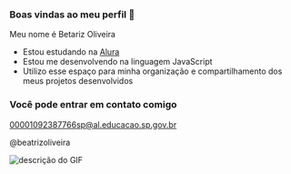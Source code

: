 ### Boas vindas ao meu perfil 🖤

Meu nome é Betariz Oliveira

- Estou estudando na [Alura](https://www.alura.com.br)
- Estou me desenvolvendo na linguagem JavaScript
- Utilizo esse espaço para minha organização e compartilhamento dos meus projetos desenvolvidos

### Você pode entrar em contato comigo 

00001092387766sp@al.educacao.sp.gov.br

@beatrizoliveira

![descrição do GIF](https://media1.tenor.com/m/M7cuit9IhCsAAAAC/%E5%90%97%E5%96%BD%E4%BB%94.gif)
